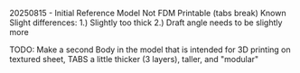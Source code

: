 20250815 - Initial Reference Model
Not FDM Printable (tabs break)
Known Slight differences:
1.) Slightly too thick
2.) Draft angle needs to be slightly more


TODO: Make a second Body in the model that is intended for 3D printing on textured sheet, TABS a little thicker (3 layers), taller, and "modular"
